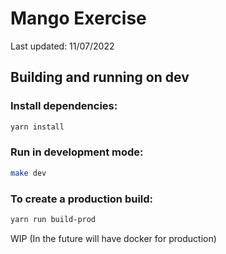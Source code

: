 # Mango Exercise

Last updated: 11/07/2022

## Building and running on dev

### Install dependencies:

```sh
yarn install
```

### Run in development mode:

```sh
make dev
```

### To create a production build:

```sh
yarn run build-prod
```

WIP (In the future will have docker for production)
